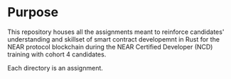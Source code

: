 # Purpose
This repository houses all the assignments meant to reinforce candidates' understanding and skillset of smart contract developemnt in Rust for the NEAR protocol blockchain during the NEAR Certified Developer (NCD) training with cohort 4 candidates. 

Each directory is an assignment.